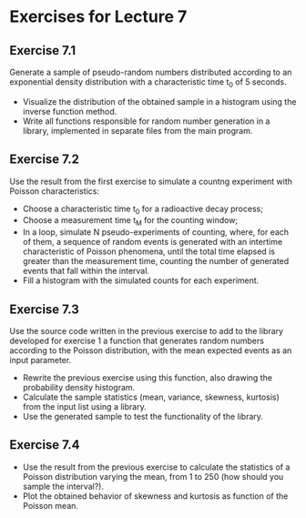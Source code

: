 # Exercises for Lecture 7

## Exercise 7.1

Generate a sample of pseudo-random numbers 
distributed according to an exponential density distribution
with a characteristic time t<sub>0</sub> of 5 seconds.
  * Visualize the distribution of the obtained sample
    in a histogram using the inverse function method.
  * Write all functions responsible for random number generation
    in a library, implemented in separate files from the main program.

## Exercise 7.2

Use the result from the first exercise to simulate a countng experiment
with Poisson characteristics:
  * Choose a characteristic time t<sub>0</sub> for a radioactive decay process;
  * Choose a measurement time t<sub>M</sub> for the counting window;
  * In a loop, simulate N pseudo-experiments of counting, where,
    for each of them, a sequence of random events is generated
    with an intertime characteristic of Poisson phenomena,
    until the total time elapsed is greater than the measurement time,
    counting the number of generated events that fall within the interval.
  * Fill a histogram with the simulated counts for each experiment.

## Exercise 7.3

Use the source code written in the previous exercise
to add to the library developed for exercise 1 a function
that generates random numbers
according to the Poisson distribution,
with the mean expected events as an input parameter.
  * Rewrite the previous exercise using this function,
    also drawing the probability density histogram.
  * Calculate the sample statistics (mean, variance, skewness, kurtosis)
    from the input list using a library.
  * Use the generated sample to test the functionality of the library.

## Exercise 7.4

  * Use the result from the previous exercise
    to calculate the statistics of a Poisson distribution
    varying the mean, from 1 to 250 (how should you sample the interval?).
  * Plot the obtained behavior of skewness and kurtosis as function of the Poisson mean.
